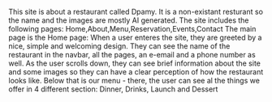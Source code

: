 This site is about a restaurant called Dpamy. It is a non-existant resturant so the name and the images are mostly AI generated. 
The site includes the following pages:
Home,About,Menu,Reservation,Events,Contact
The main page is the Home page:
When a user enteres the site, they are greeted by a nice, simple and welcoming design. They can see the name of the restaurant in the navbar, all the pages, an e-email and a phone number as well.
As the user scrolls down, they can see brief information about the site and some images so they can have a clear perception of how the restaurant looks like.
Below that is our menu - there, the user can see al the things we offer in 4 different section: Dinner, Drinks, Launch and Dessert
